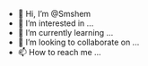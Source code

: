 - 👋 Hi, I’m @Smshem
- 👀 I’m interested in ...
- 🌱 I’m currently learning ...
- 💞️ I’m looking to collaborate on ...
- 📫 How to reach me ...

<!---
Smshem/Smshem is a ✨ special ✨ repository because its `README.md` (this file) appears on your GitHub profile.
You can click the Preview link to take a look at your changes.
--->
